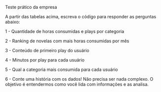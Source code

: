 Teste prático da empresa 

A partir das tabelas acima, escreva o código para responder as perguntas abaixo:					
					
1 - 	Quantidade de horas consumidas e plays por categoria

2 - 	Ranking de novelas com mais horas consumidas por mês		

3 - 	Conteúdo de primeiro play do usuário	

4 - 	Minutos por play para cada usuário		

5 - 	Qual a categoria mais consumida para cada usuário		

6 -	  Conte uma história com os dados! Não precisa ser nada complexo. O objetivo é entendermos como você lida com informações e as analisa.				

